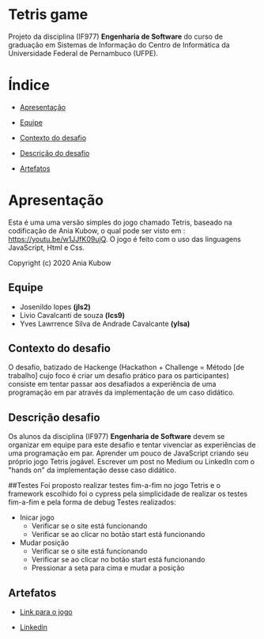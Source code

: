 # Tetris game

Projeto da disciplina (IF977) **Engenharia de Software** do curso de graduação em Sistemas de Informação do Centro de Informática da Universidade Federal de Pernambuco (UFPE). 


# Índice
- [Apresentação](https://github.com/Liviocsouza/Tetris#apresentação)

- [Equipe](https://github.com/Liviocsouza/Tetris#Equipe)

- [Contexto do desafio](https://github.com/Liviocsouza/Tetris#contexto-do-desafio)

- [Descrição do desafio](https://github.com/Liviocsouza/Tetris#descri%C3%A7%C3%A3o-do-desafio)

- [Artefatos](https://github.com/Liviocsouza/Tetris#Artefatos)

# Apresentação

Esta é uma uma versão simples do jogo chamado Tetris, baseado na codificação de Ania Kubow, o qual pode ser visto em : https://youtu.be/w1JJfK09ujQ.
O jogo é feito com o uso das linguagens JavaScript, Html e Css.

Copyright (c) 2020 Ania Kubow

## Equipe

- Josenildo lopes **(jls2)**
- Livio Cavalcanti de souza **(lcs9)**
- Yves Lawrrence Silva de Andrade Cavalcante **(ylsa)**

## Contexto do desafio

O desafio, batizado de Hackenge (Hackathon + Challenge = Método [de trabalho] cujo foco é criar um desafio prático para os participantes) consiste em tentar passar aos desafiados a experiência de uma programação em par através da implementação de um caso didático.

## Descrição desafio

Os alunos da disciplina (IF977) **Engenharia de Software** devem se organizar em equipe para este desafio e tentar vivenciar as experiências de uma programação em par. Aprender um pouco de JavaScript criando seu próprio jogo Tetris jogável. Escrever um post no Medium ou LinkedIn com o "hands on" da implementação desse caso didático.

##Testes
Foi proposto realizar testes fim-a-fim no jogo Tetris e o framework escolhido foi o cypress pela simplicidade de realizar os testes fim-a-fim e pela forma de debug
Testes realizados:
  - Inicar jogo
    - Verificar se o site está funcionando
    - Verificar se ao clicar no botão start está funcionando
  - Mudar posição
    - Verificar se o site está funcionando
    - Verificar se ao clicar no botão start está funcionando
    - Pressionar a seta para cima e mudar a posição

## Artefatos

- [Link para o jogo](https://liviocsouza.github.io/Tetris/)

- [Linkedin](https://www.linkedin.com/feed/update/urn:li:activity:6715054868937146368/)
